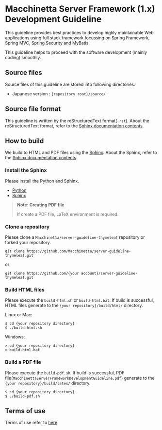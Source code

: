 # Macchinetta Server Framework (1.x) Development Guideline

This guideline provides best practices to develop highly maintainable Web applications using full stack framework focussing on Spring Framework, Spring MVC, Spring Security and MyBatis.

This guideline helps to proceed with the software development (mainly coding) smoothly.

## Source files

Source files of this guideline are stored into following directories.

* Japanese version : `{repository root}/source/`


## Source file format

This guideline is written by the reStructuredText format(`.rst`).
About the reStructuredText format, refer to the [Sphinx documentation contents](https://www.sphinx-doc.org/en/master/contents.html).


## How to build

We build to HTML and PDF files using the [Sphinx](https://www.sphinx-doc.org/en/master/).
About the Sphinx, refer to the [Sphinx documentation contents](https://www.sphinx-doc.org/en/master/contents.html).

### Install the Sphinx

Please install the Python and Sphinx.

* [Python](https://www.python.org/)
* [Sphinx](https://www.sphinx-doc.org/en/master/)

> **Note: Creating PDF file**
>
> If create a PDF file, LaTeX environment is required.

### Clone a repository

Please clone a `Macchinetta/server-guideline-thymeleaf` repository or forked your repository.

```
git clone https://github.com/Macchinetta/server-guideline-thymeleaf.git
```

or

```
git clone https://github.com/{your account}/server-guideline-thymeleaf.git
```

### Build HTML files

Please execute the `build-html.sh` or `build-html.bat`.
If build is successful, HTML files generate to the `{your repository}/build/html/` directory.

Linux or Mac:

```
$ cd {your repository directory}
$ ./build-html.sh
```

Windows:

```
> cd {your repository directory}
> build-html.bat
```

### Build a PDF file

Please execute the `build-pdf.sh`.
If build is successful, PDF file(`MacchinettaServerFrameworkDevelopmentGuideline.pdf`) generate to the `{your repository}/build/latex/` directory.

```
$ cd {your repository directory}
$ ./build-pdf.sh
```

## Terms of use

Terms of use refer to [here](https://github.com/Macchinetta/server-guideline-thymeleaf/blob/master/source/Introduction/TermsOfUse.rst).
